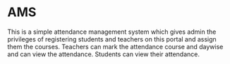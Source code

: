 # AMS
This is a simple attendance management system which gives admin the privileges of registering students and teachers on this portal and assign them the courses. Teachers can mark the attendance course and daywise and can view the attendance. Students can view their attendance.
